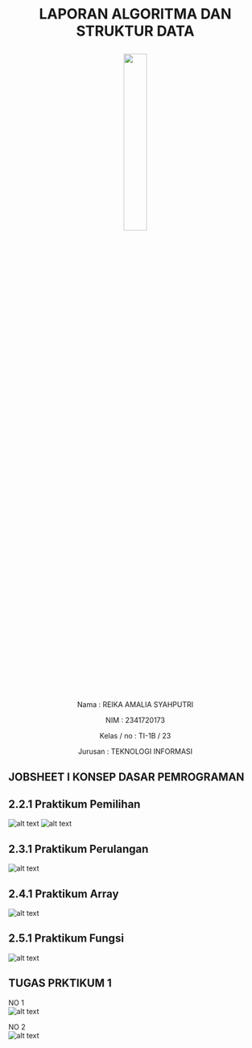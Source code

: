 # <p align = "center"> LAPORAN ALGORITMA DAN STRUKTUR DATA
<p align="center">
    <img src="https://static.wikia.nocookie.net/logopedia/images/8/8a/Politeknik_Negeri_Malang.png/revision/latest?cb=20190922202558" width="30%"> <p>

<br><br><br><br><br>

<p align = "center"> Nama       : REIKA AMALIA SYAHPUTRI </p>
<p align = "center"> NIM        : 2341720173 </p>
<p align = "center"> Kelas / no : TI-1B / 23 </p>
<p align = "center"> Jurusan    : TEKNOLOGI INFORMASI </p>

## JOBSHEET I KONSEP DASAR PEMROGRAMAN

## 2.2.1 Praktikum Pemilihan<br>
![alt text](image/code.pemilihan.png)
![alt text](image/code.pemilihan.2.png)

## 2.3.1 Praktikum Perulangan<br>
![alt text](image/code.perulangan.png)

## 2.4.1 Praktikum Array<br>
![alt text](image/code.array.png)

## 2.5.1 Praktikum Fungsi<br>
![alt text](image/code.fungsi.png)

## TUGAS PRKTIKUM 1

NO 1<br>
![alt text](image/code.tugas1.png)

NO 2<br>
![alt text](image/code.tugas2.png)